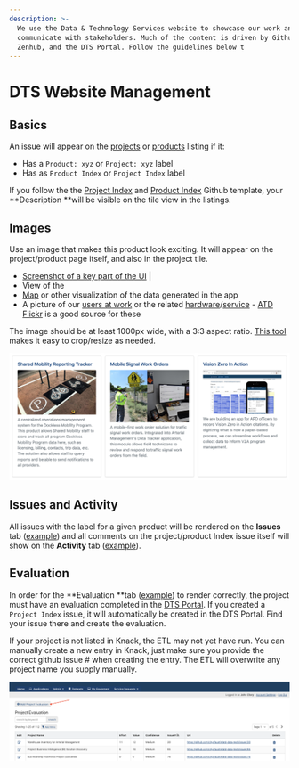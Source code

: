 ```yaml
---
description: >-
  We use the Data & Technology Services website to showcase our work and
  communicate with stakeholders. Much of the content is driven by Github,
  Zenhub, and the DTS Portal. Follow the guidelines below t
---
```


# DTS Website Management

## Basics

An issue will appear on the [projects](https://austinmobility.io/projects) or [products](https://austinmobility.io/products) listing if it:

* Has a `Product: xyz` or `Project: xyz` label
* Has as `Product Index` or `Project Index` label

If you follow the the [Project Index](https://github.com/cityofaustin/atd-data-tech/issues/new?assignees=\&labels=Project+Index\&template=-all-purpose--project-index.md\&title=Project%3A+%5BYour+Project+Name+in+Title+Case%5D) and [Product Index](https://github.com/cityofaustin/atd-data-tech/issues/new?assignees=\&labels=Product+Index\&template=-all-purpose--product-index.md\&title=Product%3A+%5BProduct+Name+in+Title+Case%5D) Github template, your **Description **will be visible on the tile view in the listings. &#x20;

## Images

Use an image that makes this product look exciting. It will appear on the project/product page itself, and also in the project tile.&#x20;

* [Screenshot of a key part of the UI](https://austinmobility.io/projects/4611) |
* View of the&#x20;
* [Map](https://austinmobility.io/projects/638) or other visualization of the data generated in the app
* A picture of our [users at work](https://austinmobility.io/products/251) or the related [hardware](https://austinmobility.io/projects/1540)/[service](https://austinmobility.io/products/1192) - [ATD Flickr](https://www.flickr.com/photos/austinmobility/albums) is a good source for these

The image should be at least 1000px wide, with a 3:3 aspect ratio. [This tool](https://photoshop.adobe.com) makes it easy to crop/resize as needed.&#x20;

![Images and descriptions appear on the tiles for each project/product. ](<../.gitbook/assets/Screen Shot 2021-11-01 at 11.20.27 PM.png>)



## Issues and Activity

All issues with the label for a given product will be rendered on the **Issues** tab ([example](https://austinmobility.io/products/145?tab=issues)) and all comments on the project/product Index issue itself will show on the **Activity** tab ([example](https://austinmobility.io/products/145?tab=activity)).&#x20;

## Evaluation

In order for the **Evaluation **tab ([example](https://austinmobility.io/projects/307?tab=evaluation)) to render correctly, the project must have an evaluation completed in the [DTS Portal](https://atd.knack.com/dts#project-evaluation/). If you created a `Project Index` issue, it will automatically be created in the DTS Portal. Find your issue there and create the evaluation.

If your project is not listed in Knack, the ETL may not yet have run. You can manually create a new entry in Knack, just make sure you provide the correct github issue # when creating the entry. The ETL will overwrite any project name you supply manually.&#x20;

![You can manually create a project if your project is not listed](<../.gitbook/assets/Screen Shot 2021-11-01 at 7.49.16 PM.png>)





